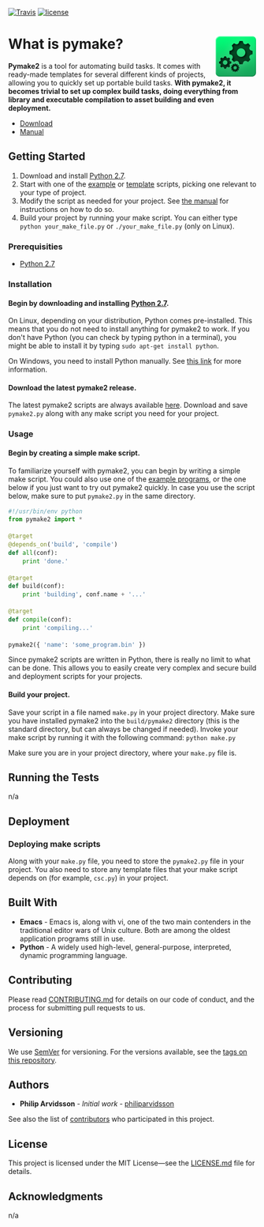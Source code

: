 [![Travis](https://img.shields.io/travis/philiparvidsson/pymake2.svg)](https://travis-ci.org/philiparvidsson/pymake2) [![license](https://img.shields.io/github/license/philiparvidsson/pymake2.svg)](https://en.wikipedia.org/wiki/MIT_License)


# What is pymake? <img align="right" src="assets/images/pymake2-logo.png">

**Pymake2** is a tool for automating build tasks. It comes with ready-made templates for several different kinds of projects, allowing you to quickly set up portable build tasks. **With pymake2, it becomes trivial to set up complex build tasks, doing everything from library and executable compilation to asset building and even deployment.**

* [Download](https://github.com/philiparvidsson/pymake2/releases/)
* [Manual](docs/manual.md)

## Getting Started

1. Download and install [Python 2.7](https://www.python.org/downloads/).
2. Start with one of the [example](examples) or [template](templates) scripts, picking one relevant to your type of project.
3. Modify the script as needed for your project. See [the manual](docs/manual.md) for instructions on how to do so.
3. Build your project by running your make script. You can either type `python your_make_file.py` or `./your_make_file.py` (only on Linux).

### Prerequisities

* [Python 2.7](https://wiki.python.org/moin/BeginnersGuide/Download)

### Installation

#### Begin by downloading and installing [Python 2.7](https://www.python.org/downloads/).
On Linux, depending on your distribution, Python comes pre-installed. This means that you do not need to install anything for pymake2 to work. If you don't have Python (you can check by typing python in a terminal), you might be able to install it by typing `sudo apt-get install python`.

On Windows, you need to install Python manually. See [this link](https://wiki.python.org/moin/BeginnersGuide/Download) for more information.

#### Download the latest pymake2 release.
The latest pymake2 scripts are always available [here](https://github.com/philiparvidsson/pymake2/releases/). Download and save `pymake2.py` along with any make script you need for your project.

### Usage

#### Begin by creating a simple make script.
To familiarize yourself with pymake2, you can begin by writing a simple make script. You could also use one of the [example programs](examples), or the one below if you just want to try out pymake2 quickly. In case you use the script below, make sure to put `pymake2.py` in the same directory.

```python
#!/usr/bin/env python
from pymake2 import *

@target
@depends_on('build', 'compile')
def all(conf):
    print 'done.'

@target
def build(conf):
    print 'building', conf.name + '...'

@target
def compile(conf):
    print 'compiling...'

pymake2({ 'name': 'some_program.bin' })
```

Since pymake2 scripts are written in Python, there is really no limit to what can be done. This allows you to easily create very complex and secure build and deployment scripts for your projects.

#### Build your project.
Save your script in a file named `make.py` in your project directory. Make sure you have installed pymake2 into the `build/pymake2` directory (this is the standard directory, but can always be changed if needed). Invoke your make script by running it with the following command: `python make.py`

Make sure you are in your project directory, where your `make.py` file is.

## Running the Tests

n/a

## Deployment

### Deploying make scripts

Along with your `make.py` file, you need to store the `pymake2.py` file in your project. You also need to store any template files that your make script depends on (for example, `csc.py`) in your project.

## Built With

* **Emacs** - Emacs is, along with vi, one of the two main contenders in the traditional editor wars of Unix culture. Both are among the oldest application programs still in use.
* **Python** - A widely used high-level, general-purpose, interpreted, dynamic programming language.

## Contributing

Please read [CONTRIBUTING.md](CONTRIBUTING.md) for details on our code of conduct, and the process for submitting pull requests to us.

## Versioning

We use [SemVer](http://semver.org/) for versioning. For the versions available, see the [tags on this repository](https://github.com/philiparvidsson/pymake2/tags).

## Authors

* **Philip Arvidsson** - *Initial work* - [philiparvidsson](https://github.com/philiparvidsson)

See also the list of [contributors](https://github.com/philiparvidsson/pymake2/contributors) who participated in this project.

## License

This project is licensed under the MIT License—see the [LICENSE.md](LICENSE.md) file for details.

## Acknowledgments

n/a
